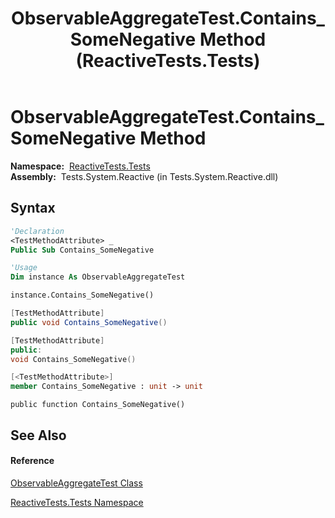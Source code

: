﻿---
title: ObservableAggregateTest.Contains_SomeNegative Method  (ReactiveTests.Tests)
TOCTitle: Contains_SomeNegative Method
ms:assetid: M:ReactiveTests.Tests.ObservableAggregateTest.Contains_SomeNegative
ms:mtpsurl: https://msdn.microsoft.com/en-us/library/reactivetests.tests.observableaggregatetest.contains_somenegative(v=VS.103)
ms:contentKeyID: 36620141
ms.date: 06/28/2011
mtps_version: v=VS.103
f1_keywords:
- ReactiveTests.Tests.ObservableAggregateTest.Contains_SomeNegative
dev_langs:
- CSharp
- JScript
- VB
- FSharp
- c++
---

# ObservableAggregateTest.Contains\_SomeNegative Method

**Namespace:**  [ReactiveTests.Tests](hh289046\(v=vs.103\).md)  
**Assembly:**  Tests.System.Reactive (in Tests.System.Reactive.dll)

## Syntax

``` vb
'Declaration
<TestMethodAttribute> _
Public Sub Contains_SomeNegative
```

``` vb
'Usage
Dim instance As ObservableAggregateTest

instance.Contains_SomeNegative()
```

``` csharp
[TestMethodAttribute]
public void Contains_SomeNegative()
```

``` c++
[TestMethodAttribute]
public:
void Contains_SomeNegative()
```

``` fsharp
[<TestMethodAttribute>]
member Contains_SomeNegative : unit -> unit 
```

``` jscript
public function Contains_SomeNegative()
```

## See Also

#### Reference

[ObservableAggregateTest Class](hh314823\(v=vs.103\).md)

[ReactiveTests.Tests Namespace](hh289046\(v=vs.103\).md)

